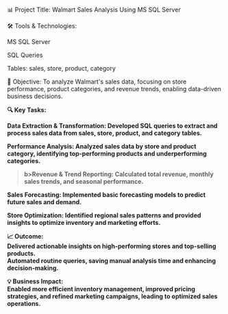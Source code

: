 📊 Project Title: Walmart Sales Analysis Using MS SQL Server

🛠️ Tools & Technologies:

MS SQL Server

SQL Queries

Tables: sales, store, product, category

🎯 Objective:
To analyze Walmart's sales data, focusing on store performance, product categories, and revenue trends, enabling data-driven business decisions.

<b>🔍 Key Tasks:<b>

<b>Data Extraction & Transformation:</b>
Developed SQL queries to extract and process sales data from sales, store, product, and category tables.

<b>Performance Analysis:</b>
Analyzed sales data by store and product category, identifying top-performing products and underperforming categories.

>b>Revenue & Trend Reporting:</b>
Calculated total revenue, monthly sales trends, and seasonal performance.

<b>Sales Forecasting:</b>
Implemented basic forecasting models to predict future sales and demand.

<b>Store Optimization:</b>
Identified regional sales patterns and provided insights to optimize inventory and marketing efforts.

<b>📈 Outcome:</b><br>
Delivered actionable insights on high-performing stores and top-selling products.<br>
Automated routine queries, saving manual analysis time and enhancing decision-making.

<b>💡 Business Impact:</b><br>
Enabled more efficient inventory management, improved pricing strategies, and refined marketing campaigns, leading to optimized sales operations.
